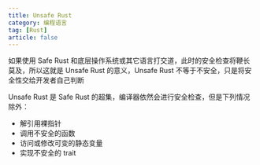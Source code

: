 ```yaml
---
title: Unsafe Rust
category: 编程语言
tag: [Rust]
article: false
---
```


如果使用 Safe Rust 和底层操作系统或其它语言打交道，此时的安全检查将鞭长莫及，所以这就是 Unsafe Rust 的意义，Unsafe Rust 不等于不安全，只是将安全性交给开发者自己判断

Unsafe Rust 是 Safe Rust 的超集，编译器依然会进行安全检查，但是下列情况除外：

+ 解引用裸指针
+ 调用不安全的函数
+ 访问或修改可变的静态变量
+ 实现不安全的 trait
